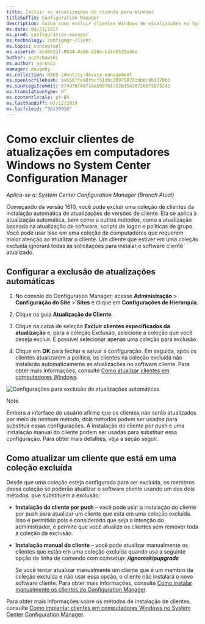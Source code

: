 ```yaml
---
title: Excluir as atualizações do cliente para Windows
titleSuffix: Configuration Manager
description: Saiba como excluir clientes Windows de atualizações no System Center Configuration Manager.
ms.date: 04/23/2017
ms.prod: configuration-manager
ms.technology: configmgr-client
ms.topic: conceptual
ms.assetid: 4cd6031f-8844-4d0b-8166-b24d6528a94e
author: aczechowski
ms.author: aaroncz
manager: dougeby
ms.collection: M365-identity-device-management
ms.openlocfilehash: ba556ffe98fbcf51dbc20975875ddb0c0b1370bb
ms.sourcegitcommit: 874d78f08714a509f61c52b154387268f5b73242
ms.translationtype: HT
ms.contentlocale: pt-BR
ms.lasthandoff: 02/12/2019
ms.locfileid: "56139918"
---
```

# <a name="how-to-exclude-upgrading-clients-for-windows-computers-in-system-center-configuration-manager"></a>Como excluir clientes de atualizações em computadores Windows no System Center Configuration Manager

*Aplica-se a: System Center Configuration Manager (Branch Atual)*

Começando da versão 1610, você pode excluir uma coleção de clientes da instalação automática de atualizações de versões de cliente. Ela se aplica à atualização automática, bem como a outros métodos, como a atualização baseada na atualização de software, scripts de logon e políticas de grupo. Você pode usar isso em uma coleção de computadores que requerem maior atenção ao atualizar o cliente. Um cliente que estiver em uma coleção excluída ignorará todas as solicitações para instalar o software cliente atualizado.

## <a name="configure-exclusion-for-automatic-upgrades"></a>Configurar a exclusão de atualizações automáticas

1. No console do Configuration Manager, acesse **Administração** > **Configuração do Site** > **Sites** e clique em **Configurações de Hierarquia**.

2. Clique na guia **Atualização do Cliente**.

3. Clique na caixa de seleção **Excluir clientes especificados da atualização** e, para a coleção Exclusão, selecione a coleção que você deseja excluir. É possível selecionar apenas uma coleção para exclusão.

4.  Clique em **OK** para fechar e salvar a configuração. Em seguida, após os clientes atualizarem a política, os clientes na coleção excluída não instalarão automaticamente as atualizações no software cliente. Para obter mais informações, consulte [Como atualizar clientes em computadores Windows](upgrade-clients-for-windows-computers.md).

![Configurações para exclusão de atualizações automáticas](media/automatic_upgrade_exclusion.png)



>[!NOTE]
>Embora a interface do usuário afirme que os clientes não serão atualizados por meio de nenhum método, dois métodos podem ser usados para substituir essas configurações. A instalação do cliente por push e uma instalação manual do cliente podem ser usadas para substituir essa configuração. Para obter mais detalhes, veja a seção seguir.

## <a name="how-to-upgrade-a-client-that-is-in-an-excluded-collection"></a>Como atualizar um cliente que está em uma coleção excluída

Desde que uma coleção esteja configurada para ser excluída, os membros dessa coleção só poderão atualizar o software cliente usando um dos dois métodos, que substituem a exclusão:
- **Instalação do cliente por push** – você pode usar a instalação do cliente por push para atualizar um cliente que está em uma coleção excluída. Isso é permitido pois é considerado que seja a intenção do administrador, e permite que você atualize os clientes sem remover toda a coleção da exclusão.       

- **Instalação manual do cliente** – você pode atualizar manualmente os clientes que estão em uma coleção excluída quando usa a seguinte opção de linha de comando com ccmsetup:  ***/ignoreskipupgrade***

  Se você tentar atualizar manualmente um cliente que é um membro da coleção excluída e não usar essa opção, o cliente não instalará o novo software cliente. Para obter mais informações, consulte [Como instalar manualmente os clientes do Configuration Manager](/sccm/core/clients/deploy/deploy-clients-to-windows-computers#BKMK_Manual).

Para obter mais informações sobre os métodos de instalação de clientes, consulte [Como implantar clientes em computadores Windows no System Center Configuration Manager](/sccm/core/clients/deploy/deploy-clients-to-windows-computers).
